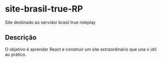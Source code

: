 # site-brasil-true-RP
Site destinado ao servidor brasil true roleplay

## Descrição
O objetivo é aprender React e construir um site extraordinário que una o útil ao prático.

